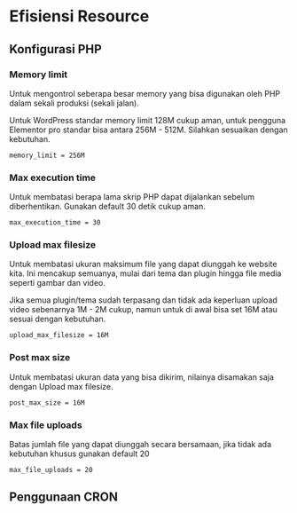 # Efisiensi Resource

## Konfigurasi PHP

### Memory limit
Untuk mengontrol seberapa besar memory yang bisa digunakan oleh PHP dalam sekali produksi (sekali jalan). 

Untuk WordPress standar memory limit 128M cukup aman, untuk pengguna Elementor pro standar bisa antara 256M - 512M. Silahkan sesuaikan dengan kebutuhan.
```
memory_limit = 256M
```

### Max execution time
Untuk membatasi berapa lama skrip PHP dapat dijalankan sebelum diberhentikan. Gunakan default 30 detik cukup aman.
```
max_execution_time = 30
```

### Upload max filesize
Untuk membatasi ukuran maksimum file yang dapat diunggah ke website kita. Ini mencakup semuanya, mulai dari tema dan plugin hingga file media seperti gambar dan video. 

Jika semua plugin/tema sudah terpasang dan tidak ada keperluan upload video sebenarnya 1M - 2M cukup, namun untuk di awal bisa set 16M atau sesuai dengan kebutuhan.
```
upload_max_filesize = 16M
```

### Post max size
Untuk membatasi ukuran data yang bisa dikirim, nilainya disamakan saja dengan Upload max filesize. 
```
post_max_size = 16M
```

### Max file uploads
Batas jumlah file yang dapat diunggah secara bersamaan, jika tidak ada kebutuhan khusus gunakan default 20
```
max_file_uploads = 20
```

## Penggunaan CRON